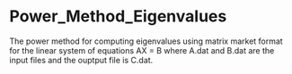 # Power_Method_Eigenvalues
The power method for computing eigenvalues using matrix market format for 
the linear system of equations AX = B where A.dat and B.dat are the input 
files and the ouptput file is C.dat.
